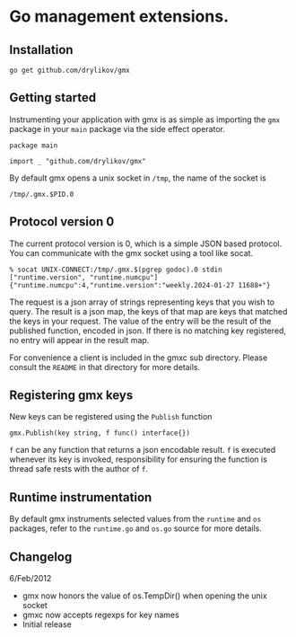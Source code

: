 # Go management extensions.

## Installation
  
	go get github.com/drylikov/gmx

## Getting started

Instrumenting your application with gmx is as simple as importing the `gmx` package in your `main` package via the side effect operator.

	package main

	import _ "github.com/drylikov/gmx"

By default gmx opens a unix socket in `/tmp`, the name of the socket is

	/tmp/.gmx.$PID.0

## Protocol version 0

The current protocol version is 0, which is a simple JSON based protocol. You can communicate with the gmx socket using a tool like socat.

	% socat UNIX-CONNECT:/tmp/.gmx.$(pgrep godoc).0 stdin
	["runtime.version", "runtime.numcpu"]
	{"runtime.numcpu":4,"runtime.version":"weekly.2024-01-27 11688+"}
     
The request is a json array of strings representing keys that you wish to query. The result is a json map, the keys of that map are keys that matched the keys in your request. The value of the entry will be the result of the published function, encoded in json. If there is no matching key registered, no entry will appear in the result map.

For convenience a client is included in the gmxc sub directory. Please consult the `README` in that directory for more details.

## Registering gmx keys

New keys can be registered using the `Publish` function

	gmx.Publish(key string, f func() interface{})

`f` can be any function that returns a json encodable result. `f` is executed whenever its key is invoked, responsibility for ensuring the function is thread safe rests with the author of `f`.

## Runtime instrumentation

By default gmx instruments selected values from the  `runtime` and `os` packages, refer to the `runtime.go` and `os.go` source for more details.

## Changelog

6/Feb/2012 

+	gmx now honors the value of os.TempDir() when opening the unix socket
+	gmxc now accepts regexps for key names
+	Initial release
